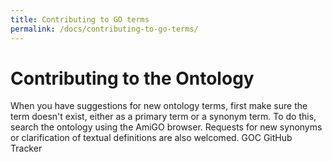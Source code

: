 ```yaml
---
title: Contributing to GO terms
permalink: /docs/contributing-to-go-terms/
---
```


# Contributing to the Ontology

When you have suggestions for new ontology terms, first make sure the term doesn't exist, either as a primary term or a synonym term. To do this, search the ontology using the AmiGO browser. Requests for new synonyms or clarification of textual definitions are also welcomed.
GOC GitHub Tracker
